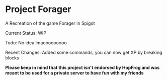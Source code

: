 # Project Forager

A Recreation of the game Forager in Spigot

Current Status: WIP

Todo: ~~No idea lmaooooooooo~~

Recent Changes: Added some commands, you can now get XP by breaking blocks

**Please keep in mind that this project isn't endorsed by HopFrog and was meant to be used for a private server to have fun with my friends**
